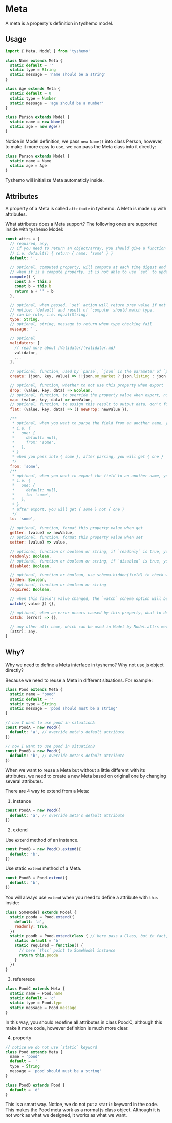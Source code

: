 # Meta

A meta is a property's definition in tyshemo model.

## Usage

```js
import { Meta, Model } from 'tyshemo'

class Name extends Meta {
  static default = ''
  static type = String
  static message = 'name should be a string'
}

class Age extends Meta {
  static default = 0
  static type = Number
  static message = 'age should be a number'
}

class Person extends Model {
  static name = new Name()
  static age = new Age()
}
```

Notice in Model definition, we pass `new Name()` into class Person, however, to make it more easy to use, we can pass the Meta class into it directly:

```js
class Person extends Model {
  static name = Name
  static age = Age
}
```

Tyshemo will initialize Meta automaticly inside.

## Attributes

A property of a Meta is called `attribute` in tyshemo. A Meta is made up with attributes.

What attributes does a Meta support? The following ones are supported inside with tyshemo Model:

```js
const attrs = {
  // required, any,
  // if you need to return an object/array, you should give a function to return,
  // i.e. default() { return { name: 'some' } }
  default: '',

  // optional, computed property, will compute at each time digest end
  // when it is a compute property, it is not able to use `set` to update value
  compute() {
    const a = this.a
    const b = this.b
    return a + '' + b
  },

  // optional, when passed, `set` action will return prev value if not pass type checking
  // notice: `default` and result of `compute` should match type,
  // can be rule, i.e. equal(String)
  type: String,
  // optional, string, message to return when type checking fail
  message: '',

  // optional
  validators: [
    // read more about [Validator](validator.md)
    validator,
    ...
  ],

  // optional, function, used by `parse`, `json` is the parameter of `parse`
  create: (json, key, value) => !!json.on_market ? json.listing : json.pending,

  // optional, function, whether to not use this property when export
  drop: (value, key, data) => Boolean,
  // optional, function, to override the property value when export, not work when `drop` is false
  map: (value, key, data) => newValue,
  // optional, function, to assign this result to output data, don't forget to set `drop` to be true if you want to drop original property
  flat: (value, key, data) => ({ newProp: newValue }),

  /**
   * optional, when you want to parse the field from an another name, you can pass it,
   * i.e. {
   *   one: {
   *     default: null,
   *     from: 'some',
   *   },
   * }
   * when you pass into { some }, after parsing, you will get { one }
   */
  from: 'some',
  /**
   * optional, when you want to export the field to an another name, you can pass it,
   * i.e. {
   *   one: {
   *     default: null,
   *     to: 'some',
   *   },
   * }
   * after export, you will get { some } not { one }
   */
  to: 'some',

  // optional, function, format this property value when get
  getter: (value) => newValue,
  // optional, function, format this property value when set
  setter: (value) => value,

  // optional, function or boolean or string, if `readonly` is true, you will not be able to change value by using `set` (however `assign` works)
  readonly: Boolean,
  // optional, function or boolean or string, if `disabled` is true, you will not be able to change value by using `set` (however `assign` works), when you invoke `validate`, the validators will be ignored, and when you invoke `export`, the `drop` option will be set to be `true` automaticly
  disabled: Boolean,

  // optional, function or boolean, use schema.hidden(field) to check whether the field should be hidden
  hidden: Boolean,
  // optional, function or boolean or string
  required: Boolean,

  // when this field's value changed, the `watch` schema option will be invoke
  watch({ value }) {},

  // optional, when an error occurs caused by this property, what to do with the error
  catch: (error) => {},

  // any other attr name, which can be used in Model by Model.attrs method
  [attr]: any,
}
```

## Why?

Why we need to define a Meta interface in tyshemo? Why not use js object directly?

Because we need to reuse a Meta in different situations. For example:

```js
class Pood extends Meta {
  static name = 'pood'
  static default = ''
  static type = String
  static message = 'pood should must be a string'
}

// now I want to use pood in situationA
const PoodA = new Pood({
  default: 'a', // override meta's default attribute
})

// now I want to use pood in situationB
const PoodB = new Pood({
  default: 'b', // override meta's default attribute
})
```

When we want to reuse a Meta but without a little different with its attributes, we need to create a new Meta based on original one by changing several attributes.

There are 4 way to extend from a Meta:

1) instance

```js
const PoodA = new Pood({
  default: 'a', // override meta's default attribute
})
```

2) extend

Use `extend` method of an instance.

```js
const PoodB = new Pood().extend({
  default: 'b',
})
```

Use static `extend` method of a Meta.

```js
const PoodB = Pood.extend({
  default: 'b',
})
```

You will always use `extend` when you need to define a attribute with `this` inside:

```js
class SomeModel extends Model {
  static pooda = Pood.extend({
    default: 'a',
    readonly: true,
  })
  static poodb = Pood.extend(class { // here pass a Class, but in fact, only its static properties used
    static default = 'b'
    static required = function() {
      // here `this` point to SomeModel instance
      return this.pooda
    }
  })
}
```

3) refererece

```js
class PoodC extends Meta {
  static name = Pood.name
  static default = 'c'
  static type = Pood.type
  static message = Pood.message
}
```

In this way, you should redefine all attributes in class PoodC, although this make it more code, however definition is much more clear.

4) property

```js
// notice we do not use `static` keyword
class Pood extends Meta {
  name = 'pood'
  default = ''
  type = String
  message = 'pood should must be a string'
}

class PoodD extends Pood {
  default = 'd'
}
```

This is a smart way. Notice, we do not put a `static` keyword in the code. This makes the Pood meta work as a normal js class object. Although it is not work as what we designed, it works as what we want.
